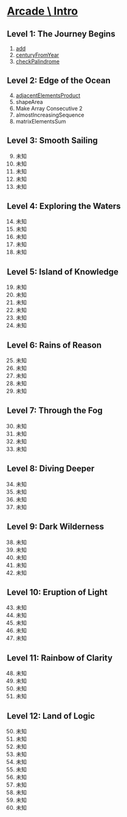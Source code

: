 # [Arcade \ Intro](https://app.codesignal.com/arcade/intro/)

## Level 1: The Journey Begins

1. [add](https://github.com/RevansChen/online-judge/tree/master/Codefights/Arcade/Intro/level-1/1.add/)
2. [centuryFromYear](https://github.com/RevansChen/online-judge/tree/master/Codefights/Arcade/Intro/level-1/2.centuryFromYear/)
3. [checkPalindrome](https://github.com/RevansChen/online-judge/tree/master/Codefights/Arcade/Intro/level-1/3.checkPalindrome/)

## Level 2: Edge of the Ocean

4. [adjacentElementsProduct](https://github.com/RevansChen/online-judge/tree/master/Codefights/Arcade/Intro/level-2/4.adjacentElementsProduct/)
5. shapeArea
6. Make Array Consecutive 2
7. almostIncreasingSequence
8. matrixElementsSum

## Level 3: Smooth Sailing

9. 未知
10. 未知
11. 未知
12. 未知
13. 未知

## Level 4: Exploring the Waters

14. 未知
15. 未知
16. 未知
17. 未知
18. 未知

## Level 5: Island of Knowledge

19. 未知
20. 未知
21. 未知
22. 未知
23. 未知
24. 未知

## Level 6: Rains of Reason

25. 未知
26. 未知
27. 未知
28. 未知
29. 未知

## Level 7: Through the Fog

30. 未知
31. 未知
32. 未知
33. 未知

## Level 8: Diving Deeper

34. 未知
35. 未知
36. 未知
37. 未知

## Level 9: Dark Wilderness

38. 未知
39. 未知
40. 未知
41. 未知
42. 未知

## Level 10: Eruption of Light

43. 未知
44. 未知
45. 未知
46. 未知
47. 未知

## Level 11: Rainbow of Clarity

48. 未知
49. 未知
50. 未知
51. 未知

## Level 12: Land of Logic

50. 未知
51. 未知
52. 未知
53. 未知
54. 未知
55. 未知
56. 未知
57. 未知
58. 未知
59. 未知
60. 未知
